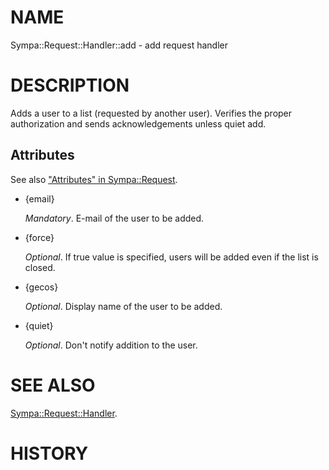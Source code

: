 # NAME

Sympa::Request::Handler::add - add request handler

# DESCRIPTION

Adds a user to a list (requested by another user). Verifies
the proper authorization and sends acknowledgements unless
quiet add.

## Attributes

See also ["Attributes" in Sympa::Request](./Sympa::Request.3.md#attributes).

- {email}

    _Mandatory_.
    E-mail of the user to be added.

- {force}

    _Optional_.
    If true value is specified,
    users will be added even if the list is closed.

- {gecos}

    _Optional_.
    Display name of the user to be added.

- {quiet}

    _Optional_.
    Don't notify addition to the user.

# SEE ALSO

[Sympa::Request::Handler](./Sympa::Request::Handler.3.md).

# HISTORY
